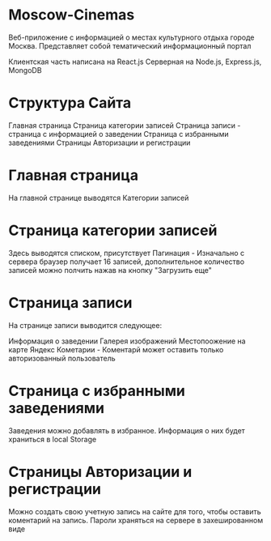 # Moscow-Cinemas
Веб-приложение с информацией о местах культурного отдыха городе Москва. Представляет собой тематический информационный портал

Клиентская часть написана на React.js
Серверная на Node.js, Express.js, MongoDB

# Структура Сайта

Главная страница
Страница категории записей 
Страница записи - страница с информацией о заведении
Страница с избранными заведениями
Страницы Авторизации и регистрации

# Главная страница
На главной странице выводятся Категории записей

# Страница категории записей 
Здесь выводятся списком, присутствует Пагинация - Изначально с сервера браузер получает 16 записей, дополнительное количество записей можно полчить нажав на кнопку "Загрузить еще"

# Страница записи

На странице записи выводится следующее:

Информация о заведении
Галерея изображений
Местопоожение на карте Яндекс
Кометарии - Коментарй может оставить только авторизованный пользователь


# Страница с избранными заведениями

Заведения можно добавлять в избранное. Информация о них будет храниться в local Storage

# Страницы Авторизации и регистрации

Можно создать свою учетную запись на сайте для того, чтобы оставить коментарий на запись. Пароли храняться на сервере в захешированном виде